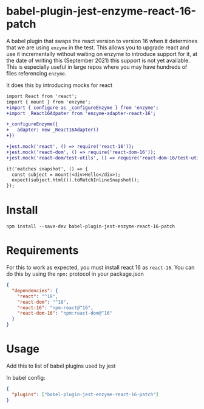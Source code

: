 # babel-plugin-jest-enzyme-react-16-patch

A babel plugin that swaps the react version to version 16 when it determines that we are using `enzyme` in the test. This allows you to upgrade react and use it incrementally without waiting on enzyme to introduce support for it, at the date of writing this (September 2021) this support is not yet available. This is especially useful in large repos where you may have hundreds of files referencing `enzyme`.

It does this by introducing mocks for react

```diff
import React from 'react';
import { mount } from 'enzyme';
+import { configure as _configureEnzyme } from 'enzyme';
+import _React16Adpater from 'enzyme-adapter-react-16';

+_configureEnzyme({
+   adapter: new _React16Adapter()
+})

+jest.mock('react', () => require('react-16'));
+jest.mock('react-dom', () => require('react-dom-16'));
+jest.mock('react-dom/test-utils', () => require('react-dom-16/test-utils'));

it('matches snapshot', () => {
  const subject = mount(<div>Hello</div>);
  expect(subject.html()).toMatchInlineSnapshot();
});
```

# Install

```
npm install --save-dev babel-plugin-jest-enzyme-react-16-patch
```

# Requirements

For this to work as expected, you must install react 16 as `react-16`. You can do this by using the `npm:` protocol in your package.json

```json
{
  "dependencies": {
    "react": "^18",
    "react-dom": "^18",
    "react-16": "npm:react@^16",
    "react-dom-16": "npm:react-dom@^16"
  }
}
```

# Usage

Add this to list of babel plugins used by jest

In babel config:

```json
{
  "plugins": ["babel-plugin-jest-enzyme-react-16-patch"]
}
```
